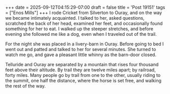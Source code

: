 +++
date = 2025-09-12T04:15:29-07:00
draft = false
title = 'Post 19151'
tags = ["Enos Mills"]
+++
I rode Cricket from Silverton to Ouray, and on the way we became intimately acquainted. I talked to her, asked questions, scratched the back of her head, examined her feet, and occasionally found something for her to eat. I walked up the steeper stretches, and before evening she followed me like a dog, even when I traveled out of the trail.

For the night she was placed in a livery-barn in Ouray. Before going to bed I went out and patted and talked to her for several minutes. She turned to watch me go, and gave a pleasant little whinny as the barn-door closed.

Telluride and Ouray are separated by a mountain that rises four thousand feet above their altitude. By trail they are twelve miles apart; by railroad, forty miles. Many people go by trail from one to the other, usually riding to the summit, one half the distance, where the horse is set free, and walking the rest of the way.
